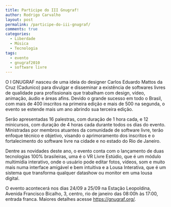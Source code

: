 ```yaml
---
title: Participe do III Gnugraf!
author: Rodrigo Carvalho
layout: post
permalink: /participe-do-iii-gnugraf/
comments: true
categories:
  - Liberdade
  - Música
  - Tecnologia
tags:
  - evento
  - gnugraf2010
  - software livre
---
```

O I GNUGRAF nasceu de uma ideia do designer Carlos Eduardo Mattos da Cruz (Cadunico) para divulgar e disseminar a existência de softwares livres de qualidade para profissionais que trabalham com design, vídeo, animação, áudio e áreas afins. Devido o grande sucesso em todo o Brasil, com mais de 400 inscritos na primeira edição e mais de 500 na segunda, o evento se estende mais um ano abrindo sua terceira edição.

Serão apresentadas 16 palestras, com duração de 1 hora cada, e 12 minicursos, com duração de 4 horas cada durante todos os dias do evento. Ministradas por membros atuantes da comunidade de software livre, terão enfoque técnico e objetivo, visando o aprimoramento dos inscritos e o fortalecimento do software livre na cidade e no estado do Rio de Janeiro.

Dentre as novidades deste ano, o evento conta com o lançamento de duas tecnologias 100% brasileiras, uma é o VR Livre Estúdio, que é um módulo multimídia interativo, onde o usuário pode editar fotos, vídeos, som e muito mais numa interface amigável e bem intuitiva e a Lousa Interativa, que é um sistema que transforma qualquer datashow ou monitor em uma lousa digital.

O evento acontecerá nos dias 24/09 a 25/09 na Estação Leopoldina, Avenida Francisco Bicalho, 3, centro, rio de janeiro das 08:00h às 17:00, entrada franca. Maiores detalhes acesse <a href="https://gnugraf.org/" target="_blank">https://gnugraf.org/</a>.
